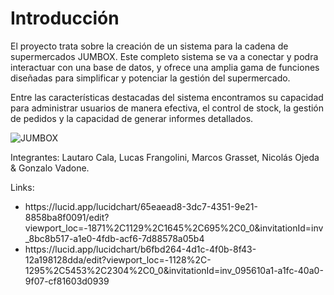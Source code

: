 <body>
    <h1>Introducción</h1>

El proyecto trata sobre la creación de un sistema para la cadena de supermercados <span class="jumbox">JUMBOX</span>. Este completo sistema se va a conectar y podra interactuar con una base de datos, y ofrece una amplia gama de funciones diseñadas para simplificar y potenciar la gestión del supermercado.

Entre las características destacadas del sistema encontramos su capacidad para administrar usuarios de manera efectiva, el control de stock, la gestión de pedidos y la capacidad de generar informes detallados.

  <img src="https://github.com/Lucasss1s/Jumboxx/assets/170205641/68f74d6d-468a-42be-a342-03f5201d992f" alt="JUMBOX" style="display:block; margin:auto;">

Integrantes: Lautaro Cala, Lucas Frangolini, Marcos Grasset, Nicolás Ojeda & Gonzalo Vadone.

Links:
<ul>
    <li>https://lucid.app/lucidchart/65eaead8-3dc7-4351-9e21-8858ba8f0091/edit?viewport_loc=-1871%2C1129%2C1645%2C695%2C0_0&invitationId=inv_8bc8b517-a1e0-4fdb-acf6-7d88578a05b4</li>
    <li>https://lucid.app/lucidchart/b6fbd264-4d1c-4f0b-8f43-12a198128dda/edit?viewport_loc=-1128%2C-1295%2C5453%2C2304%2C0_0&invitationId=inv_095610a1-a1fc-40a0-9f07-cf81603d0939</li>
</ul>
</body>
